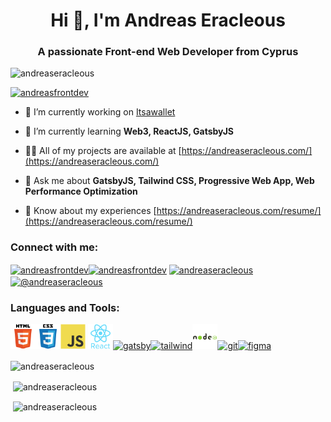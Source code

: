 <h1 align="center">Hi 👋, I'm Andreas Eracleous</h1>
<h3 align="center">A passionate Front-end Web Developer from Cyprus</h3>

<p align="left"> <img src="https://komarev.com/ghpvc/?username=andreaseracleous&label=Profile%20views&color=0e75b6&style=flat" alt="andreaseracleous" /> </p>

<p align="left"> <a href="https://twitter.com/andreasfrontdev" target="blank"><img src="https://img.shields.io/twitter/follow/andreasfrontdev?logo=twitter&style=for-the-badge" alt="andreasfrontdev" /></a> </p>

- 🔭 I’m currently working on [Itsawallet](https://itsawallet.finance/)

- 🌱 I’m currently learning **Web3, ReactJS, GatsbyJS**

- 👨‍💻 All of my projects are available at [https://andreaseracleous.com/](https://andreaseracleous.com/)

- 💬 Ask me about **GatsbyJS, Tailwind CSS, Progressive Web App, Web Performance Optimization**

- 📄 Know about my experiences [https://andreaseracleous.com/resume/](https://andreaseracleous.com/resume/)

<h3 align="left">Connect with me:</h3>
<p align="left"><a href="https://codepen.io/andreasfrontdev" target="blank"><img align="center" src="https://raw.githubusercontent.com/rahuldkjain/github-profile-readme-generator/master/src/images/icons/Social/codepen.svg" alt="andreasfrontdev" height="30" width="40" /></a><a href="https://twitter.com/andreasfrontdev" target="blank"><img align="center" src="https://raw.githubusercontent.com/rahuldkjain/github-profile-readme-generator/master/src/images/icons/Social/twitter.svg" alt="andreasfrontdev" height="30" width="40" /></a>
  <a href="https://linkedin.com/in/andreaseracleous" target="blank"><img align="center" src="https://raw.githubusercontent.com/rahuldkjain/github-profile-readme-generator/master/src/images/icons/Social/linked-in-alt.svg" alt="andreaseracleous" height="30" width="40" /></a>
  <a href="https://www.youtube.com/c/@andreaseracleous" target="blank"><img align="center" src="https://raw.githubusercontent.com/rahuldkjain/github-profile-readme-generator/master/src/images/icons/Social/youtube.svg" alt="@andreaseracleous" height="30" width="40" /></a>
</p>
<h3 align="left">Languages and Tools:</h3>
<p align="left"><a href="https://www.w3.org/html/" target="_blank" rel="noreferrer"> <img src="https://raw.githubusercontent.com/devicons/devicon/master/icons/html5/html5-original-wordmark.svg" alt="html5" width="40" height="40" /></a><a href="https://www.w3schools.com/css/" target="_blank" rel="noreferrer"><img src="https://raw.githubusercontent.com/devicons/devicon/master/icons/css3/css3-original-wordmark.svg" alt="css3" width="40" height="40" /></a><a href="https://developer.mozilla.org/en-US/docs/Web/JavaScript" target="_blank" rel="noreferrer"><img src="https://raw.githubusercontent.com/devicons/devicon/master/icons/javascript/javascript-original.svg" alt="javascript" width="40" height="40" /></a>
  <a href="https://reactjs.org/" target="_blank" rel="noreferrer"> <img src="https://raw.githubusercontent.com/devicons/devicon/master/icons/react/react-original-wordmark.svg" alt="react" width="40" height="40" /></a><a href="https://www.gatsbyjs.com/" target="_blank" rel="noreferrer"><img src="https://www.vectorlogo.zone/logos/gatsbyjs/gatsbyjs-icon.svg" alt="gatsby" width="40" height="40" /></a><a href="https://tailwindcss.com/" target="_blank" rel="noreferrer"><img src="https://www.vectorlogo.zone/logos/tailwindcss/tailwindcss-icon.svg" alt="tailwind" width="40" height="40" /></a><a href="https://nodejs.org" target="_blank" rel="noreferrer"><img src="https://raw.githubusercontent.com/devicons/devicon/master/icons/nodejs/nodejs-original-wordmark.svg" alt="nodejs" width="40" height="40" /></a><a href="https://git-scm.com/" target="_blank" rel="noreferrer"><img src="https://www.vectorlogo.zone/logos/git-scm/git-scm-icon.svg" alt="git" width="40" height="40" /></a><a href="https://www.figma.com/" target="_blank" rel="noreferrer"><img src="https://www.vectorlogo.zone/logos/figma/figma-icon.svg" alt="figma" width="40" height="40" /></a>

<p><img align="center" src="https://github-readme-stats.vercel.app/api/top-langs?username=andreaseracleous&show_icons=true&locale=en&theme=tokyonight" alt="andreaseracleous" /></p>
<p>&nbsp;<img align="center" src="https://github-readme-stats.vercel.app/api?username=andreaseracleous&show_icons=true&locale=en&theme=tokyonight" alt="andreaseracleous" /></p>
<p>&nbsp;<img align="center" src="https://github-readme-streak-stats.herokuapp.com/?user=andreaseracleous&theme=tokyonight" alt="andreaseracleous" /></p>
